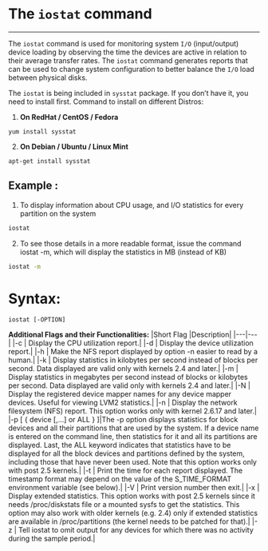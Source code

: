 # The `iostat` command

---

The `iostat` command is used for monitoring system `I/O` (input/output) device loading by observing the time the devices are active in relation to their average transfer rates. The `iostat` command generates reports that can be used to change system configuration to better balance the `I/O` load between physical disks.

  The `iostat` is being included in `sysstat` package. If you don’t have it, you need to install first. Command to install on different Distros:

1. **On RedHat / CentOS / Fedora**

  ```
  yum install sysstat
  ```

2. **On Debian / Ubuntu / Linux Mint**

  ```
  apt-get install sysstat
  ```

## Example : 
1. To display information about CPU usage, and I/O statistics for every partition on the system 

```bash
iostat
```

2. To see those details in a more readable format, issue the command iostat -m, which will display the statistics in MB (instead of KB)

```bash
iostat -m
```


# Syntax:
```
iostat [-OPTION] 
```


**Additional Flags and their Functionalities:**
|Short Flag	|Description|
|---|---|
|-c	| Display the CPU utilization report.|
|-d | Display the device utilization report.|
|-h | Make the NFS report displayed by option -n easier to read by a human.|
|-k | Display statistics in kilobytes per second instead of blocks per second. Data displayed are valid only with kernels 2.4 and later.|
|-m | Display statistics in megabytes per second instead of blocks or kilobytes per second. Data displayed are valid only with kernels 2.4 and later.|
|-N | Display the registered device mapper names for any device mapper devices. Useful for viewing LVM2 statistics.|
|-n | Display the network filesystem (NFS) report. This option works only with kernel 2.6.17 and later.|
|-p [ { device [,...] or ALL } ]|The -p option displays statistics for block devices and all their partitions that are used by the system. If a device name is entered on the command line, then statistics for it and all its partitions are displayed. Last, the ALL keyword indicates that statistics have to be displayed for all the block devices and partitions defined by the system, including those that have never been used. Note that this option works only with post 2.5 kernels.|
|-t | Print the time for each report displayed. The timestamp format may depend on the value of the S_TIME_FORMAT environment variable (see below).|
|-V | Print version number then exit.|
|-x | Display extended statistics. This option works with post 2.5 kernels since it needs /proc/diskstats file or a mounted sysfs to get the statistics. This option may also work with older kernels (e.g. 2.4) only if extended statistics are available in /proc/partitions (the kernel needs to be patched for that).|
|-z | Tell iostat to omit output for any devices for which there was no activity during the sample period.|


